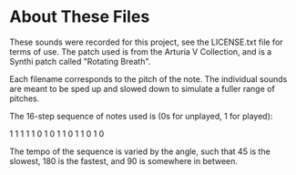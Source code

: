 # About These Files

These sounds were recorded for this project, see the LICENSE.txt file for terms
of use. The patch used is from the Arturia V Collection, and is a Synthi patch
called "Rotating Breath".

Each filename corresponds to the pitch of the note. The individual sounds are
meant to be sped up and slowed down to simulate a fuller range of pitches.

The 16-step sequence of notes used is (0s for unplayed, 1 for played):

1 1 1 1 1 0 1 0 1 1 0 1 1 0 1 0

The tempo of the sequence is varied by the angle, such that 45 is the slowest,
180 is the fastest, and 90 is somewhere in between.
